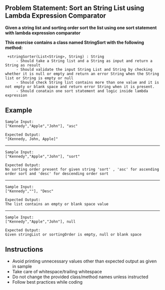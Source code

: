 ## Problem Statement: Sort an String List using Lambda Expression Comparator

**Given a string list and sorting order sort the list using one sort statement with lambda expression comparator**

**This exercise contains a class named StringSort with the following method:**

     +stringSorter(List<String>, String) : String  
         - Should take a String list and a String as input and return a String as result
         - Should validate the input String List and String by checking whether it is null or empty and return an error String when the String list or String is empty or null
         - Should check String list contains more than one value and it is not empty or blank space and return error String when it is present.      
         - Should conatain one sort statement and logic inside lambda expression               


## Example
    Sample Input:
    ["Kennedy","Apple","John"], "asc"     
    
    Expected Output:
    "[Kennedy, John, Apple]"
--------------------------------------------------------
    Sample Input:
    ["Kennedy","Apple","John"], "sort"
        
    Expected Output:
    No sorting order present for given string 'sort' , 'asc' for ascending order sort and 'desc' for descending order sort
--------------------------------------------------------
    Sample Input:
    ["Kennedy",""], "Desc"
        
    Expected Output:
    The list contains an empty or blank space value
--------------------------------------------------------
    Sample Input:
    ["Kennedy","Apple","John"], null
        
    Expected Output:
    Given stringList or sortingOrder is empty, null or blank space


## Instructions

- Avoid printing unnecessary values other than expected output as given in sample
- Take care of whitespace/trailing whitespace
- Do not change the provided class/method names unless instructed
- Follow best practices while coding